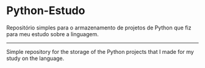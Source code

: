 ﻿# Python-Estudo


Repositório simples para o armazenamento de projetos de Python que fiz para meu estudo sobre a linguagem.

--------------

Simple repository for the storage of the Python projects that I made for my study on the language.
